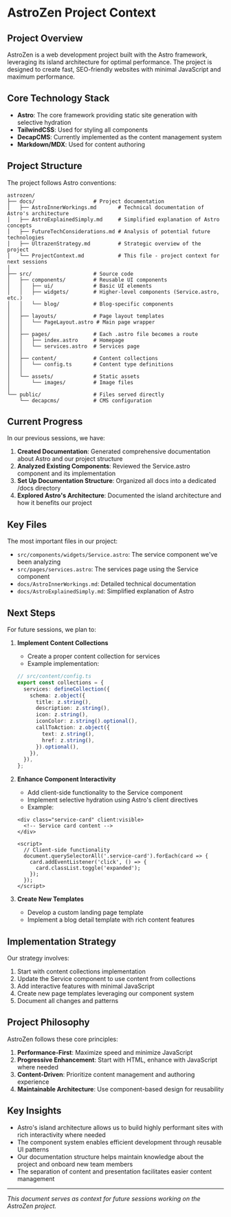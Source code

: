 # AstroZen Project Context

## Project Overview

AstroZen is a web development project built with the Astro framework, leveraging its island architecture for optimal performance. The project is designed to create fast, SEO-friendly websites with minimal JavaScript and maximum performance.

## Core Technology Stack

- **Astro**: The core framework providing static site generation with selective hydration
- **TailwindCSS**: Used for styling all components
- **DecapCMS**: Currently implemented as the content management system
- **Markdown/MDX**: Used for content authoring

## Project Structure

The project follows Astro conventions:

```
astrozen/
├── docs/                   # Project documentation
│   ├── AstroInnerWorkings.md       # Technical documentation of Astro's architecture
│   ├── AstroExplainedSimply.md     # Simplified explanation of Astro concepts
│   ├── FutureTechConsiderations.md # Analysis of potential future technologies
│   ├── UltrazenStrategy.md         # Strategic overview of the project
│   └── ProjectContext.md           # This file - project context for next sessions
│
├── src/                    # Source code
│   ├── components/         # Reusable UI components
│   │   ├── ui/             # Basic UI elements
│   │   ├── widgets/        # Higher-level components (Service.astro, etc.)
│   │   └── blog/           # Blog-specific components
│   │
│   ├── layouts/            # Page layout templates
│   │   └── PageLayout.astro # Main page wrapper
│   │
│   ├── pages/              # Each .astro file becomes a route
│   │   ├── index.astro     # Homepage
│   │   └── services.astro  # Services page
│   │
│   ├── content/            # Content collections
│   │   └── config.ts       # Content type definitions
│   │
│   └── assets/             # Static assets
│       └── images/         # Image files
│
└── public/                 # Files served directly
    └── decapcms/           # CMS configuration
```

## Current Progress

In our previous sessions, we have:

1. **Created Documentation**: Generated comprehensive documentation about Astro and our project structure
2. **Analyzed Existing Components**: Reviewed the Service.astro component and its implementation
3. **Set Up Documentation Structure**: Organized all docs into a dedicated /docs directory
4. **Explored Astro's Architecture**: Documented the island architecture and how it benefits our project

## Key Files

The most important files in our project:

- `src/components/widgets/Service.astro`: The service component we've been analyzing
- `src/pages/services.astro`: The services page using the Service component
- `docs/AstroInnerWorkings.md`: Detailed technical documentation
- `docs/AstroExplainedSimply.md`: Simplified explanation of Astro

## Next Steps

For future sessions, we plan to:

1. **Implement Content Collections**
   - Create a proper content collection for services
   - Example implementation:
   ```typescript
   // src/content/config.ts
   export const collections = {
     services: defineCollection({
       schema: z.object({
         title: z.string(),
         description: z.string(),
         icon: z.string(),
         iconColor: z.string().optional(),
         callToAction: z.object({
           text: z.string(),
           href: z.string(),
         }).optional(),
       }),
     }),
   };
   ```

2. **Enhance Component Interactivity**
   - Add client-side functionality to the Service component
   - Implement selective hydration using Astro's client directives
   - Example:
   ```astro
   <div class="service-card" client:visible>
     <!-- Service card content -->
   </div>

   <script>
     // Client-side functionality
     document.querySelectorAll('.service-card').forEach(card => {
       card.addEventListener('click', () => {
         card.classList.toggle('expanded');
       });
     });
   </script>
   ```

3. **Create New Templates**
   - Develop a custom landing page template
   - Implement a blog detail template with rich content features

## Implementation Strategy

Our strategy involves:

1. Start with content collections implementation
2. Update the Service component to use content from collections
3. Add interactive features with minimal JavaScript
4. Create new page templates leveraging our component system
5. Document all changes and patterns

## Project Philosophy

AstroZen follows these core principles:

1. **Performance-First**: Maximize speed and minimize JavaScript
2. **Progressive Enhancement**: Start with HTML, enhance with JavaScript where needed
3. **Content-Driven**: Prioritize content management and authoring experience
4. **Maintainable Architecture**: Use component-based design for reusability

## Key Insights

- Astro's island architecture allows us to build highly performant sites with rich interactivity where needed
- The component system enables efficient development through reusable UI patterns
- Our documentation structure helps maintain knowledge about the project and onboard new team members
- The separation of content and presentation facilitates easier content management

---

*This document serves as context for future sessions working on the AstroZen project.*

